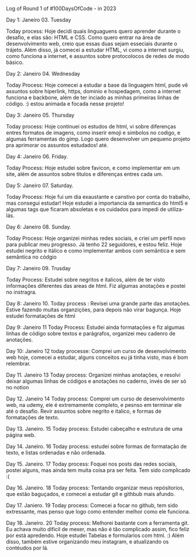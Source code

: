 Log of Round 1 of #100DaysOfCode - in 2023

Day 1: Janeiro 03. Tuesday

Today process: Hoje decidi quais linguaguens quero aprender durante o desafio, e elas são: HTML e CSS. 
Como quero entrar na área de desenvolvimento web, creio que essas duas sejam esseciais durante o trájeto. 
Além disso, já comecei a estudar HTML, vi como a internet surgiu, como funciona a internet, e assuntos sobre 
protocolocos de redes de modo básico.


Day 2: Janeiro 04. Wednesday 

Today Process: Hoje comecei a estudar a base da linguagem html, pude vê assuntos sobre hiperlink, https, dominio e hospedagem, como a internet funciona e backbone, além de ter inciado as minhas primeiras linhas de código. :) 
estou animada e focada nesse projeto!

Day 3: Janeiro 05. Thursday

Today process: Hoje continuei os estudos de html, vi sobre diferenças entres formatos de imagens, como inserir emoji e simbolos no codigo, e algumas ferramentas do gimp.
Logo quero desenvolver um pequeno projeto pra aprimorar os assuntos estudados! até.

Day 4: Janeiro 06. Friday. 

Today Process: Hoje estudei sobre favicon, e como implementar em um site, além de assuntos sobre titulos e diferenças entres cada um.

Day 5: Janeiro 07. Saturday.

Today Process: Hoje fui um dia exaustante e canstivo por conta do trabalho, mas consegui estudar! Hoje estudei a importancia da semantica do html5 e algumas tags que ficaram absoletas e os cuidados para impedi de utiliza-lás. 

Day 6: Janeiro 08. Sunday.

Today Process: Hoje organizei minhas redes sociais, e criei um perfil novo para publicar meu progresso. Já tenho 22 seguidores, e estou feliz. Hoje estudei negrito e itálico e como implementar ambos com semãntica e sem semãntica no códgio 

Day 7: Janeiro 09. Trusday

Today Process: Estudei sobre negritos e italicos, além de ter visto informações diferentes das areas de html. Fiz algumas anotações e postei no instragra.

Day 8: Janeiro 10. 
Today process : Revisei uma grande parte das anotações. Estive fazendo muitas organzições, para depois não virar bagunça. Hoje estudei formatações de html 

Day 9: Janeiro 11
Today Process: Estudei ainda formatações e fiz algumas linhas de código sobre textos e parágrafos, organizei meu cadenro de anotações. 

Day 10: Janeiro 12
today processe: Comprei um curso de desenvolvimento web hoje, comecei a estudar, alguns conceitos eu já tinha visto, mas é bom relembrar. 

Day 11. Janeiro 13
Today process: Organizei minhas anotações, e resolvi deixar algumas linhas de códigos e anotações no caderno, invés de ser só no notion

Day 12. Janeiro 14
Today process: Comprei um curso de desenvolvimento web, na udemy, ele é extremamente completo, e pesnso em terminar ele até o desafio. Revir assuntos sobre negrito e italico, e formas de formatações de texto. 

Day 13. Janeiro. 15
Today process: Estudei cabeçalho e estrutura de uma página web. 

Day 14. Janeiro. 16
Today process: estudei sobre formas de formatação de texto, e listas ordenadas e não ordenada.

Day 15. Janeiro. 17
Today process: Foquei nos posts das redes sociais, postei alguns, mas ainda tem muita coisa pra ser feita. Tem sido complicado :(

Day 16. Janeiro. 18
Today process: Tentando organizar meus repósitorios, que estão baguçados, e comecei a estudar git e githbub mais afundo. 

Day 17. Janiero. 19 
Today process: Comecei a focar no github, tem sido extressante, mas penso que logo como entender melhor como ele funciona. 

Day 18. Janeiro. 20 
Today process: Melhorei bastante com a ferramenta git. Eu achava muito dificil de mexer, mas não é tão complicado assim, fico feliz por está apredendo. 
Hoje estudei Tabelas e formularios com html. :) Além disso, também estive organizando meu instagram, e atualizando os contéudos por lá. 


